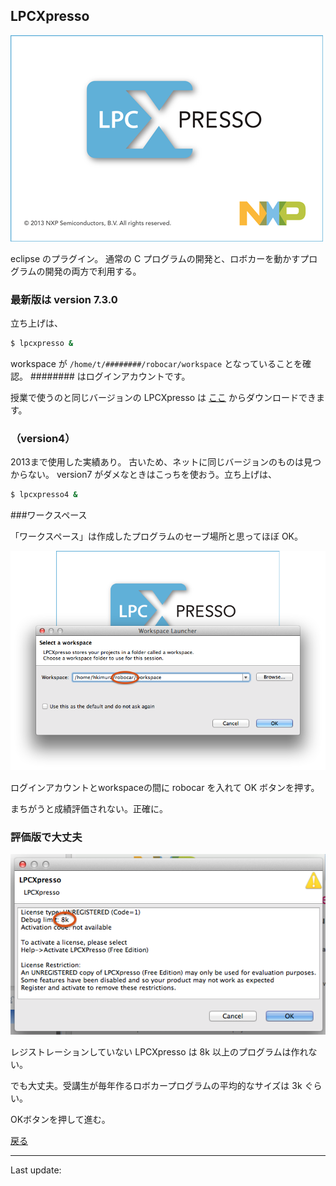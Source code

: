 ## LPCXpresso
![startup](images/startup.png)

eclipse のプラグイン。
通常の C プログラムの開発と、ロボカーを動かすプログラムの開発の両方で利用する。

### 最新版は version 7.3.0
立ち上げは、

````sh
$ lpcxpresso &
````

workspace が `/home/t/########/robocar/workspace` となっていることを確認。
\######## はログインアカウントです。

授業で使うのと同じバージョンの LPCXpresso は
[ここ](http://www.lpcware.com/lpcxpresso/download)
からダウンロードできます。

### （version4）
2013まで使用した実績あり。
古いため、ネットに同じバージョンのものは見つからない。
version7 がダメなときはこっちを使おう。立ち上げは、

````sh
$ lpcxpresso4 &
````

###ワークスペース

「ワークスペース」は作成したプログラムのセーブ場所と思ってほぼ OK。

![](images/workspace_name.png)

ログインアカウントとworkspaceの間に robocar を入れて OK ボタンを押す。

<span class='warn'>まちがうと成績評価されない</span>。正確に。</li>

### 評価版で大丈夫

![](images/unregistered.png)

レジストレーションしていない LPCXpresso は 8k 以上のプログラムは作れない。

でも大丈夫。受講生が毎年作るロボカープログラムの平均的なサイズは 3k ぐらい。

OKボタンを押して進む。

[戻る](../)

----
Last update: <script>document.write(document.lastModified);</script>
